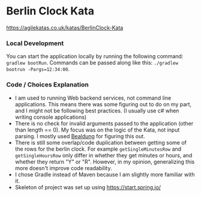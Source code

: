 # Berlin Clock Kata
https://agilekatas.co.uk/katas/BerlinClock-Kata

### Local Development
You can start the application locally by running the following command: `gradlew bootRun`.
Commands can be passed along like this: `./gradlew bootrun -Pargs=12:34:00`.

### Code / Choices Explanation
- I am used to running Web backend services, not command line applications. This means there was
some figuring out to do on my part, and I might not be following best practices. (I usually use c# when writing console applications)
- There is no check for invalid arguments passed to the application (other than length == 0).
My focus was on the logic of the Kata, not input parsing. I mostly used [Bealdung](https://www.baeldung.com/spring-boot-console-app) for figuring this out.
- There is still some overlap/code duplication between getting some of the rows for the berlin clock.
For example `getSingleMinutesRow` and `getSingleHoursRow` only differ in whether they get minutes or hours, and whether they return "Y" or "R". However, in my opinion, generalizing this more doesn't improve code readability.
- I chose Gradle instead of Maven because I am slightly more familiar with it.
- Skeleton of project was set up using https://start.spring.io/
